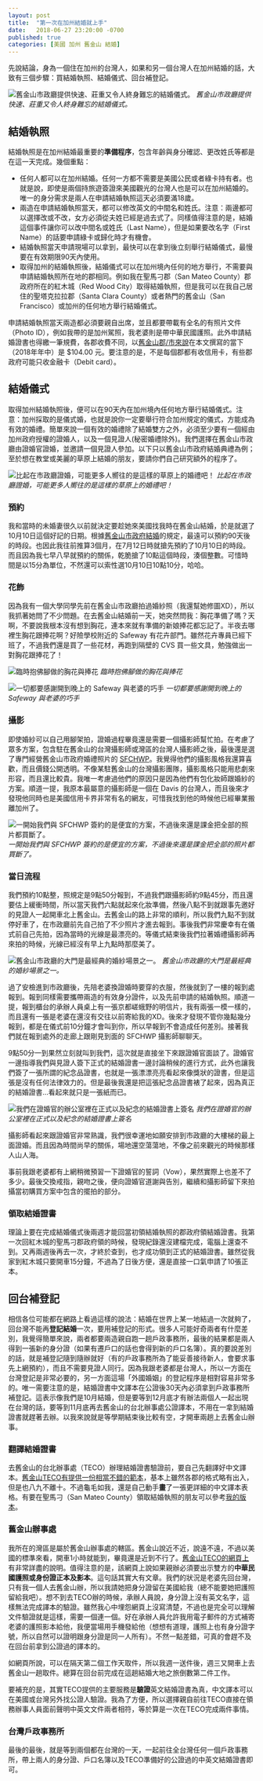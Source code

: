 ```yaml
---
layout: post
title:  "第一次在加州結婚就上手"
date:   2018-06-27 23:20:00 -0700
published: true
categories: [美國 加州 舊金山 結婚]
---
```


先說結論，身為一個住在加州的台灣人，如果和另一個台灣人在加州結婚的話，大致有三個步驟：買結婚執照、結婚儀式、回台補登記。

![舊金山市政廳提供快速、莊重又令人終身難忘的結婚儀式。](/assets/img/2018/sfch2.jpg)
*舊金山市政廳提供快速、莊重又令人終身難忘的結婚儀式。*

## 結婚執照

結婚執照是在加州結婚最重要的**準備程序**，包含年齡與身分確認、更改姓氏等都是在這一天完成。幾個重點：

- 任何人都可以在加州結婚。任何一方都不需要是美國公民或者綠卡持有者。也就是說，即使是兩個持旅遊簽證來美國觀光的台灣人也是可以在加州結婚的。唯一的身分需求是兩人在申請結婚執照這天必須要滿18歲。
- 兩造在申請結婚執照當天，都可以修改英文的中間名和姓氏。注意：兩邊都可以選擇改或不改，女方必須從夫姓已經是過去式了。同樣值得注意的是，結婚這個事件讓你可以改中間名或姓氏（Last Name），但是如果要改名字（First Name）的話要申請綠卡或歸化時才有機會。
- 結婚執照當天申請現場可以拿到，最快可以在拿到後立刻舉行結婚儀式，最慢要在有效期限90天內使用。
- 取得加州的結婚執照後，結婚儀式可以在加州境內任何的地方舉行，不需要與申請結婚執照所在地的郡相同。例如我在聖馬刁郡（San Mateo County）郡政府所在的紅木城（Red Wood City）取得結婚執照，但是我可以在我自己居住的聖塔克拉拉郡（Santa Clara County）或者熱門的舊金山（San Francisco）或加州的任何地方舉行結婚儀式。

申請結婚執照當天兩造都必須要親自出席，並且都要帶載有全名的有照片文件（Photo ID），例如我帶的是加州駕照，我老婆則是帶中華民國護照。此外申請結婚證書也得繳一筆規費，各郡收費不同，以[舊金山郡/市來說](https://sfgov.org/countyclerk/marriage-general-information)在本文撰寫的當下（2018年年中）是 $104.00 元。要注意的是，不是每個郡都有收信用卡，有些郡政府可能只收金融卡（Debit card）。

## 結婚儀式

取得加州結婚執照後，便可以在90天內在加州境內任何地方舉行結婚儀式。注意：加州採取的是儀式婚，也就是說你一定要舉行符合加州規定的儀式，方能成為有效的婚禮。簡單來說一個有效的婚禮除了結婚雙方之外，必須至少要有一個經由加州政府授權的證婚人，以及一個見證人(秘密婚禮除外)。我們選擇在舊金山市政廳由證婚官證婚，並邀請一個見證人參加。以下只以舊金山市政府結婚典禮為例；至於想在教堂或美麗的草原上結婚的朋友，要請你們自己研究額外的程序了。

![比起在市政廳證婚，可能更多人嚮往的是這樣的草原上的婚禮吧！](/assets/img/2018/IMG_0415.JPG)
*比起在市政廳證婚，可能更多人嚮往的是這樣的草原上的婚禮吧！*

### 預約

我和當時的未婚妻很久以前就決定要趁她來美國找我時在舊金山結婚，於是就選了10月10日這個好記的日期。根據[舊金山市政府結婚](https://sfgov.org/countyclerk/marriage-license-and-civilcommitment-ceremony-online-reservations)的規定，最遠可以預約90天後的時段。也因此我往前推算3個月，在7月12日時就搶先預約了10月10日的時段。而且因為我七早八早就預約的關係，乾脆搶了10點這個時段，湊個整數。可惜時間是以15分為單位，不然還可以索性選10月10日10點10分，哈哈。


### 花飾

因為我有一個大學同學先前在舊金山市政廳拍過婚紗照（我還幫她修圖XD），所以我抓著她問了不少問題。在去舊金山結婚前一天，她突然問我：胸花準備了嗎？天啊，不要說我根本沒有想到胸花，連本來就有準備的新娘捧花都忘記了。半夜去哪裡生胸花跟捧花啊？好險學校附近的 Safeway 有花卉部門。雖然花卉專員已經下班了，不過我們還是買了一些花材，再跑到隔壁的 CVS 買一些文具，勉強做出一對胸花跟捧花了！

![臨時抱佛腳做的胸花與捧花](/assets/img/2018/IMG_3191.JPG)
*臨時抱佛腳做的胸花與捧花*

![一切都要感謝開到晚上的 Safeway 與老婆的巧手](/assets/img/2018/IMG_3091.JPG)
*一切都要感謝開到晚上的 Safeway 與老婆的巧手*

### 攝影

即使婚紗可以自己用腳架拍，證婚過程畢竟還是需要一個攝影師幫忙拍。在考慮了眾多方案，包含駐在舊金山的台灣攝影師或灣區的台灣人攝影師之後，最後還是選了專門經營舊金山市政府婚禮照片的 [SFCHWP](https://www.sanfranciscocityhallweddingphotographer.com/)。我覺得他們的攝影風格我還算喜歡，而且價錢公開透明。不像某駐舊金山的台灣攝影團隊，攝影風格只能用悲劇來形容，而且還比較貴。我唯一考慮過他們的原因只是因為他們有包化妝師跟婚紗的方案。順道一提，我原本最屬意的攝影師是一個在 Davis 的台灣人，而且後來才發現他同時也是美國信用卡界非常有名的網友，可惜我找到他的時候他已經畢業搬離加州了。

![一開始我們與 SFCHWP 簽約的是便宜的方案，不過後來還是課金把全部的照片都買斷了。](/assets/img/2018/sfchwp2.jpg)
*一開始我們與 SFCHWP 簽約的是便宜的方案，不過後來還是課金把全部的照片都買斷了。*

### 當日流程

我們預約10點整，照規定是9點50分報到，不過我們跟攝影師約9點45分，而且還要估上緩衝時間，所以當天我們六點就起來化妝準備，然後八點不到就跟事先邀好的見證人一起開車北上舊金山。去舊金山的路上非常的順利，所以我們九點不到就停好車了，在市政廳前先自己拍了不少照片才進去報到。事後我們非常慶幸有在儀式前自己先拍，因為當時的光線是最漂亮的。等儀式結束後我們拉著婚禮攝影師再來拍的時候，光線已經沒有早上九點時那麼美了。

![舊金山市政廳的大門是最經典的婚紗場景之一。](/assets/img/2018/sfch1.jpg)
*舊金山市政廳的大門是最經典的婚紗場景之一。*

過了安檢進到市政廳後，先陪老婆換證婚時要穿的衣服，然後就到了一樓的報到處報到。報到同樣需要攜帶兩造的有效身分證件，以及先前申請的結婚執照。順道一提，報到櫃台的承辦人員桌上有一張京都嵯蛾野的明信片，我有兩張一模一樣的，而且還有一張是老婆在還沒有交往以前寄給我的XD。後來才發現不管你幾點幾分報到，都是在儀式前10分鐘才會叫到你，所以早報到不會造成任何差別。接著我們就在報到處外的走廊上跟剛見到面的 SFCHWP 攝影師聊聊天。

9點50分一到果然立刻就叫到我們，這次就是直接坐下來跟證婚官面談了。證婚官一邊指導我們與見證人簽下正式的結婚證書一邊討論稍候的進行方式，此外也讓我們簽了一張所謂的紀念品證書，也就是一張漂漂亮亮看起來像獎狀的證書，但是這張是沒有任何法律效力的。但是最後我還是把這張紀念品證書裱了起來，因為真正的結婚證書...看起來就只是一張紙而已。

![我們在證婚官的辦公室裡在正式以及紀念的結婚證書上簽名](/assets/img/2018/sfchwp1.jpg)
*我們在證婚官的辦公室裡在正式以及紀念的結婚證書上簽名*

攝影師看起來跟證婚官非常熟識，我們很幸運地如願安排到市政廳的大樓梯的最上面證婚。而且因為時間尚早的關係，場地還空蕩蕩地，不像之前來觀光的時候那樣人山人海。

事前我跟老婆都有上網稍微預習一下證婚官的誓詞（Vow），果然實際上也差不了多少。最後交換戒指，親吻之後，便向證婚官道謝與告別，繼續和攝影師留下來拍攝當初購買方案中包含的擺拍的部分。

### 領取結婚證書

理論上要在完成結婚儀式後兩週才能回當初領結婚執照的郡政府領結婚證書。我第一次回紅木城的聖馬刁郡政府領的時候，發現紀錄還沒建檔完成，電腦上還查不到。又再兩週後再去一次，才終於查到，也才成功領到正式的結婚證書。雖然從我家到紅木城只要開車15分鐘，不過為了日後方便，還是直接一口氣申請了10張正本。

## 回台補登記

相信各位可能都在網路上看過這樣的說法：結婚在世界上某一地結過一次就夠了，回台灣不能再**登記結婚**一次，要用補登記的形式。很多人可能好奇兩者有什麼差別，我覺得簡單來說，兩者都要兩造親自跑一趟戶政事務所，最後的結果都是兩人得到一張新的身分證（如果有遷戶口的話也會得到新的戶口名簿）。真的要說差別的話，就是補登記隨到隨辦就好（有的戶政事務所為了能妥善接待新人，會要求事先上網預約），而且不需要見證人同行。因為我跟老婆都是台灣人，所以一方面在台灣登記是非常必要的，另一方面這場「外國婚姻」的登記程序是相對容易非常多的。唯一需要注意的是，結婚證書中文譯本在公證後30天內必須拿到戶政事務所補登記。這表示像我們是10月結婚，但是要等到12月底才有辦法兩個人一起出現在台灣的話，要等到11月底再去舊金山的台北辦事處公證譯本，不用在一拿到結婚證書就趕著去辦。以我來說就是等學期結束後比較有空，才開車兩趟上去舊金山辦事。

### 翻譯結婚證書

去舊金山的台北辦事處（TECO）辦理結婚證書驗證前，要自己先翻譯好中文譯本。[舊金山TECO有提供一份相當不錯的範本](https://www.taiwanembassy.org/ussfo/cat/15.html)，基本上雖然各郡的格式略有出入，但是也八九不離十。不過龜毛如我，還是自己動手**畫**了一張更詳細的中文譯本表格。有要在聖馬刁（San Mateo County）領取結婚執照的朋友可以參考[我的版本](/assets/certificate_translation.docx)。

### 舊金山辦事處

我所在的灣區是屬於舊金山辦事處的轄區。舊金山說近不近，說遠不遠，不過以美國的標準來看，開車1小時就能到，畢竟還是近到不行了。[舊金山TECO的網頁上](https://www.taiwanembassy.org/ussfo/post/241.html)有非常詳盡的說明。值得注意的是，該網頁上說如果親辦必須要出示雙方的**中華民國護照或身份證正本及影本**。這句話其實大有文章。我們的狀況是老婆先回台灣，只有我一個人去舊金山辦，所以我請她把身分證留在美國給我（總不能要她把護照留給我吧）。想不到去TECO辦的時候，承辦人員說，身分證上沒有英文名字，這樣無法完成譯本的驗證。雖然我心中埋怨網頁上沒寫清楚，不過也是完全可以理解文件驗證就是這樣，需要一個連一個。好在承辦人員允許我用電子郵件的方式補寄老婆的護照影本給他，我便當場用手機發給他（想想有道理，護照上也有身分證字號，所以自然可以證明跟身分證是同一人所有）。不然一點差錯，可真的會趕不及在回台前拿到公證過的譯本的。

如網頁所說，可以在隔天第二個工作天取件，所以我週一送件後，週三又開車上去舊金山一趟取件。總算在回台前完成在這趟結婚大地之旅倒數第二件工作。

要補充的是，其實TECO提供的主要服務是**驗證**英文結婚證書為真，中文譯本可以在美國或台灣另外找公證人驗證。我為了方便，所以選擇親自前往TECO直接在領務辦事人員面前聲明中英文文件兩者相符，等於算是一次在TECO完成兩件事情。

### 台灣戶政事務所

最後的最後，就是等到兩個都在台灣的一天，一起前往全台灣任何一個戶政事務所，帶上兩人的身分證、戶口名簿以及TECO準備好的公證過的中英文結婚證書即可。
